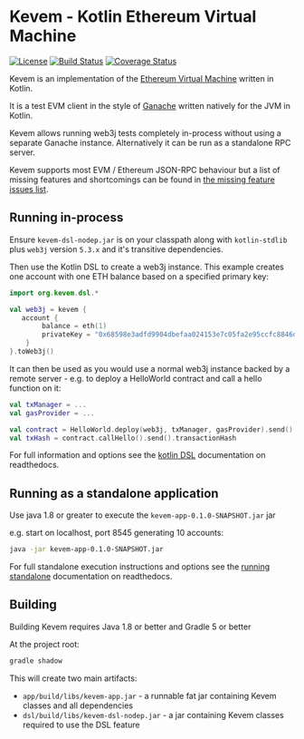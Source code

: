 # Kevem - Kotlin Ethereum Virtual Machine

[![License](https://img.shields.io/badge/License-Apache%202.0-blue.svg)](https://opensource.org/licenses/Apache-2.0)
[![Build Status](https://travis-ci.org/wjsrobertson/kevem.svg?branch=master)](https://travis-ci.org/wjsrobertson/kevem)
[![Coverage Status](https://codecov.io/gh/wjsrobertson/kevem/branch/master/graph/badge.svg)](https://codecov.io/gh/wjsrobertson/kevem)

Kevem is an implementation of the [Ethereum Virtual Machine](https://www.ethereum.org/) written in Kotlin.

It is a test EVM client in the style of [Ganache](https://www.trufflesuite.com/ganache) written natively for the JVM in Kotlin. 

Kevem allows running web3j tests completely in-process without using a separate Ganache instance. Alternatively it can be run as a standalone RPC server.

Kevem supports most EVM / Ethereum JSON-RPC behaviour but a list of missing features and shortcomings can be found in [the missing feature issues list](https://github.com/wjsrobertson/kevem/labels/missing%20feature). 

## Running in-process 

Ensure `kevem-dsl-nodep.jar` is on your classpath along with `kotlin-stdlib` plus `web3j` version `5.3.x` and it's transitive dependencies.  

Then use the Kotlin DSL to create a web3j instance. This example creates one account with one ETH balance based on a specified primary key:

```kotlin
import org.kevem.dsl.*

val web3j = kevem {
   account {
        balance = eth(1)
        privateKey = "0x68598e3adfd9904dbefaa024153e7c05fa2e95ccfc8846d80bd7f973cbce5395"
    }
}.toWeb3j()
```

It can then be used as you would use a normal web3j instance backed by a remote server - e.g. to deploy a HelloWorld contract and call a hello function on it: 

```kotlin
val txManager = ...
val gasProvider = ...

val contract = HelloWorld.deploy(web3j, txManager, gasProvider).send()
val txHash = contract.callHello().send().transactionHash
```

For full information and options see the [kotlin DSL](https://kevem.readthedocs.io/en/latest/kotlin-dsl.html) documentation on readthedocs.

## Running as a standalone application

Use java 1.8 or greater to execute the `kevem-app-0.1.0-SNAPSHOT.jar` jar 

e.g. start on localhost, port 8545 generating 10 accounts:

```bash
java -jar kevem-app-0.1.0-SNAPSHOT.jar
```

For full standalone execution instructions and options see the [running standalone](https://kevem.readthedocs.io/en/latest/running-standalone.html) documentation on readthedocs.

## Building

Building Kevem requires Java 1.8 or better and Gradle 5 or better

At the project root:

```bash
gradle shadow
```

This will create two main artifacts:

* `app/build/libs/kevem-app.jar` - a runnable fat jar containing Kevem classes and all dependencies
* `dsl/build/libs/kevem-dsl-nodep.jar` - a jar containing Kevem classes required to use the DSL feature
